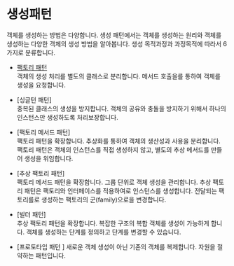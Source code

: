 
# 생성패턴
객체를 생성하는 방법은 다양합니다. 생성 패턴에서는 객체를 생성하는 원리와 객체를 생성하는 다양한 객체의 생성 방법을 알아봅니다. 생성 목적과정과 과정목적에 따라서 6가지로 분류합니다.  

* [팩토리 패턴](factory)  
객체의 생성 처리를 별도의 클래스로 분리합니다. 메서드 호출을를 통하여 객체를 생성을 요청합니다.

* [싱글턴 패턴]  
중복된 클래스의 생성을 방지합니다. 객체의 공유와 충돌을 방지하기 위해서 하나의 인스턴스만 생성하도록 처리보장합니다.

* [팩토리 메서드 패턴]  
팩토리 패턴을 확장합니다. 추상화를 통하여 객체의  생산성과 사용을 분리합니다. 팩토리 패턴은 객체의 인스턴스를 직접 생성하지 않고, 별도의 추상 메서드를 만들어 생성을 위임합니다.

* [추상 팩토리 패턴]  
팩토리 메서드 패턴을 확장합니다. 그룹 단위로 객체 생성을 관리합니다. 추상 팩토리 패턴은 팩토리와 인터페이스를 적용하여로 인스턴스를 생성합니다. 전달되는 팩토리를로 생성하는 팩토리의 군(family)으로을 변경합니다.

* [빌더 패턴]  
추상 팩토리 패턴을 확장합니다. 복잡한 구조의 복합 객체를 생성이 가능하게 합니다. 객체를 생성하는 단계를 정의하고 단계를 변경할 수 있습니다.

* [프로토타입 패턴 ] 
새로운 객체 생성이 아닌 기존의 객체를 복제합니다. 자원을 절약하는 패턴입니다.